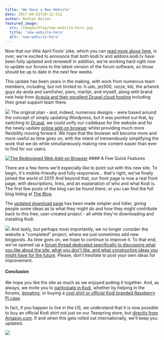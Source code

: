 ```yaml
---
title: 'We Have a New Website'
date: 2017-04-01T20:12:51Z
author: Nathan Betzen
featured_image:
  src: /images/blog/new-website-hero.jpg
  title: 'new-website-hero'
  alt: 'new-website-hero'
---
```

Now that our little April Fools' joke, which you can [read more about here](/article/andwere-baaaaack), is over, we're excited to announce that both kodi.tv and addons.kodi.tv have been fully updated and renewed! In addition, we're working hard right now to update our forums to the latest version of the forum software, so those should be up to date in the next few weeks. 

 This update has been years in the making, with work from numerous team members, including, but not limited to: h.udo, jez500, razze, kib, the artwork guys da-anda and samfisher, piers, martijn, and myself, along with brand new help from [Acquia and their excellent Drupal cloud hosting](https://www.acquia.com/) including their great support team there. 

 [![](https://xbmcfoundation.prod.dd:8083/sites/default/files/sponsor/field_image/acquia_no_tagline.png)](https://www.acquia.com/) The original plan - and, indeed, numerous designs - were based around the concept of simply updating Wordpress, but it was pointed out that, by switching to [Drupal](https://www.drupal.org/), we could unify our codebase for the website and for the newly update [online add-on browser](/addons) whilst providing much more flexibility moving forward. We hope that the browser will become more and more useful as time goes on, with the intent of tremendously simplifying the work that we do while simultaneously making new content easier than ever to find for our users.

 [![](https://xbmcfoundation.prod.dd:8083/sites/default/files/wysiwyg/uploads/2017-04-01%20%283%29.png "The Redesigned Web Add-on Browser")](/addons) #### A Few Quick Features

 There are a few items we'd especially like to point out with this new site. To begin, it's mobile-friendly and fully responsive... that's right, we've finally joined the world of 2011! And beyond that, our front page is now a real front page, with descriptions, links, and an explanation of who and what Kodi is. The first few posts of the blog can be found there, or you can find the full blog listing at [The Blog](/blog). 

 The [updated download page](/download) has been made simpler and tidier, giving people some ideas as to what they might do and how they might contribute back to this free, user-created project - all while they're downloading and installing Kodi. 

 [![](https://xbmcfoundation.prod.dd:8083/sites/default/files/wysiwyg/uploads/2017-04-01.png)](/download) And lastly, but perhaps most importantly, we no longer consider the website a "completed" project, where we just sometimes add new blogposts. As time goes on, we hope to continue to improve it. To that end, we've opened up a [forum thread dedicated specifically to discussing what you like about the site, what you don't like, and what constructive ideas you might have for the future](https://forum.kodi.tv/showthread.php?tid=311023). Please, don't hesitate to post your own ideas for improvement. 

 #### Conclusion

 We hope you like the site as much as we enjoyed putting it together. And, as always, we invite you to [participate in Kodi](/get-involved), whether by helping in the forums, [donating](/contribute/donate), or buying a [cool shirt or official Kodi branded Raspberry Pi case](/store). 

 In fact, if you happen to live in the US, we understand that it is now possible to buy an official Kodi shirt not just on our Teespring store, but [directly from Amazon.com](https://www.amazon.com/Teespring-Graffiti-Specialized-Tagless-XXX-Large/dp/B06XWZX6FS/). If and when this gets rolled out internationally, we'll keep you updated. 

 [![](https://xbmcfoundation.prod.dd:8083/sites/default/files/wysiwyg/uploads/2017-04-01%20%282%29.png)](https://www.amazon.com/Teespring-Graffiti-Specialized-Tagless-XXX-Large/dp/B06XWZX6FS/) 